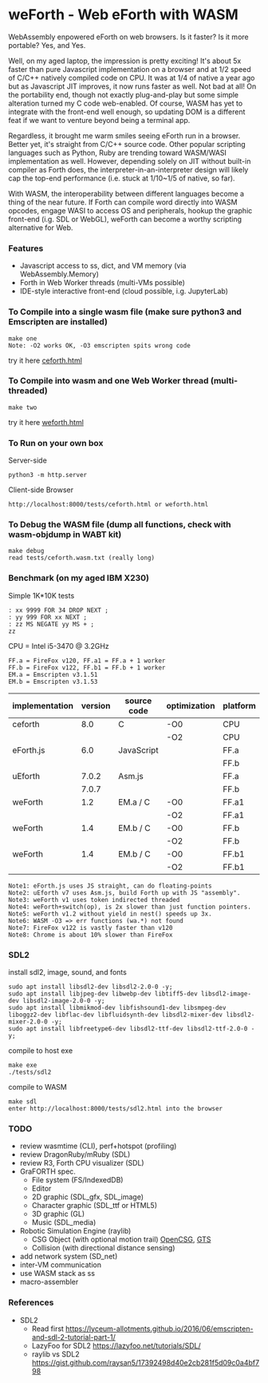 # weForth - Web eForth with WASM

WebAssembly enpowered eForth on web browsers. Is it faster? Is it more portable? Yes, and Yes.

Well, on my aged laptop, the impression is pretty exciting! It's about 5x faster than pure Javascript implementation on a browser and at 1/2 speed of C/C++ natively compiled code on CPU. It was at 1/4 of native a year ago but as Javascript JIT improves, it now runs faster as well. Not bad at all! On the portability end, though not exactly plug-and-play but some simple alteration turned my C code web-enabled. Of course, WASM has yet to integrate with the front-end well enough, so updating DOM is a different feat if we want to venture beyond being a terminal app.

Regardless, it brought me warm smiles seeing eForth run in a browser. Better yet, it's straight from C/C++ source code. Other popular scripting languages such as Python, Ruby are trending toward WASM/WASI implementation as well. However, depending solely on JIT without built-in compiler as Forth does, the interpreter-in-an-interpreter design will likely cap the top-end performance (i.e. stuck at 1/10~1/5 of native, so far).

With WASM, the interoperability between different languages become a thing of the near future. If Forth can compile word directly into WASM opcodes, engage WASI to access OS and peripherals, hookup the graphic front-end (i.g. SDL or WebGL), weForth can become a worthy scripting alternative for Web.

### Features
   * Javascript access to ss, dict, and VM memory (via WebAssembly.Memory)
   * Forth in Web Worker threads (multi-VMs possible)
   * IDE-style interactive front-end (cloud possible, i.g. JupyterLab)

### To Compile into a single wasm file (make sure python3 and Emscripten are installed)

    make one
    Note: -O2 works OK, -O3 emscripten spits wrong code
    
try it here <a href="https://chochain.github.io/weForth/ref/ceforth.html" target="_blank">ceforth.html</a>

### To Compile into wasm and one Web Worker thread (multi-threaded)

    make two
    
try it here <a href="https://chochain.github.io/weForth/ref/weforth.html" target="_blank">weforth.html</a>

### To Run on your own box
Server-side

    python3 -m http.server
    
Client-side Browser

    http://localhost:8000/tests/ceforth.html or weforth.html

### To Debug the WASM file (dump all functions, check with wasm-objdump in WABT kit)

    make debug
    read tests/ceforth.wasm.txt (really long)

### Benchmark (on my aged IBM X230)
Simple 1K*10K tests
  
    : xx 9999 FOR 34 DROP NEXT ;
    : yy 999 FOR xx NEXT ;
    : zz MS NEGATE yy MS + ;
    zz

CPU = Intel i5-3470 @ 3.2GHz
  
    FF.a = FireFox v120, FF.a1 = FF.a + 1 worker
    FF.b = FireFox v122, FF.b1 = FF.b + 1 worker
    EM.a = Emscripten v3.1.51
    EM.b = Emscripten v3.1.53

|implementation|version|source code|optimization|platform|run time(ms)|code size(KB)|
|--|--|--|--|--|--|--|
|ceforth  |8.0  |C         |-O0|CPU  |266 |111|
|         |     |          |-O2|CPU  |106 |83 |
|eForth.js|6.0  |JavaScript|   |FF.a |756 |20 |
|         |     |          |   |FF.b |1059|20 |
|uEforth  |7.0.2|Asm.js    |   |FF.a |814 |29 |
|         |7.0.7|          |   |FF.b |302 |29 |
|weForth  |1.2  |EM.a / C  |-O0|FF.a1|943 |254|
|         |     |          |-O2|FF.a1|410 |165|
|weForth  |1.4  |EM.b / C  |-O0|FF.b |515 |259|
|         |     |          |-O2|FF.b |161 |168|
|weForth  |1.4  |EM.b / C  |-O0|FF.b1|516 |259|
|         |     |          |-O2|FF.b1|163 |168|

    Note1: eForth.js uses JS straight, can do floating-points
    Note2: uEforth v7 uses Asm.js, build Forth up with JS "assembly".
    Note3: weForth v1 uses token indirected threaded
    Note4: weForth+switch(op), is 2x slower than just function pointers.
    Note5: weForth v1.2 without yield in nest() speeds up 3x.
    Note6: WASM -O3 => err functions (wa.*) not found
    Note7: FireFox v122 is vastly faster than v120
    Note8: Chrome is about 10% slower than FireFox

### SDL2
install sdl2, image, sound, and fonts

    sudo apt install libsdl2-dev libsdl2-2.0-0 -y;
    sudo apt install libjpeg-dev libwebp-dev libtiff5-dev libsdl2-image-dev libsdl2-image-2.0-0 -y;
    sudo apt install libmikmod-dev libfishsound1-dev libsmpeg-dev liboggz2-dev libflac-dev libfluidsynth-dev libsdl2-mixer-dev libsdl2-mixer-2.0-0 -y;
    sudo apt install libfreetype6-dev libsdl2-ttf-dev libsdl2-ttf-2.0-0 -y;
    
compile to host exe

    make exe
    ./tests/sdl2
    
compile to WASM

    make sdl
    enter http://localhost:8000/tests/sdl2.html into the browser

### TODO
* review wasmtime (CLI), perf+hotspot (profiling)
* review DragonRuby/mRuby (SDL)
* review R3, Forth CPU visualizer (SDL)
* GraFORTH spec.
  + File system (FS/IndexedDB)
  + Editor
  + 2D graphic (SDL_gfx, SDL_image)
  + Character graphic (SDL_ttf or HTML5)
  + 3D graphic (GL)
  + Music (SDL_media)
* Robotic Simulation Engine (raylib)
  + CSG Object (with optional motion trail) [OpenCSG](https://opencsg.org/), [GTS](https://gts.sourceforge.net/)
  + Collision (with directional distance sensing)
* add network system (SD_net)
* inter-VM communication
* use WASM stack as ss
* macro-assembler

### References
* SDL2
  + Read first https://lyceum-allotments.github.io/2016/06/emscripten-and-sdl-2-tutorial-part-1/
  + LazyFoo for SDL2 https://lazyfoo.net/tutorials/SDL/
  + raylib vs SDL2 https://gist.github.com/raysan5/17392498d40e2cb281f5d09c0a4bf798
